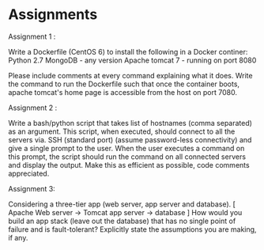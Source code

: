# Assignments
Assignment 1 :
 
Write a Dockerfile (CentOS 6) to install the following in a Docker continer:
Python 2.7
MongoDB - any version
Apache tomcat 7 - running on port 8080
 
Please include comments at every command explaining what it does.
Write the command to run the Dockerfile such that once the container boots, apache tomcat's home page is accessible from the host on port 7080.
 
Assignment 2 :
 
Write a bash/python script that takes list of hostnames (comma separated) as an argument.
This script, when executed, should connect to all the servers via. SSH (standard port) (assume password-less connectivity) and give a single prompt to the user.
When the user executes a command on this prompt, the script should run the command on all connected servers and display the output.
Make this as efficient as possible, code comments appreciated.
 
Assignment 3: 
 
Considering a three-tier app (web server, app server and database).
[ Apache Web server -> Tomcat app server -> database ]
How would you build an app stack (leave out the database) that has no single point of failure and is fault-tolerant?
Explicitly state the assumptions you are making, if any.
